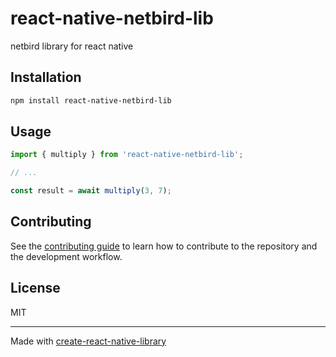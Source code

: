 # react-native-netbird-lib

netbird library for react native

## Installation

```sh
npm install react-native-netbird-lib
```

## Usage

```js
import { multiply } from 'react-native-netbird-lib';

// ...

const result = await multiply(3, 7);
```

## Contributing

See the [contributing guide](CONTRIBUTING.md) to learn how to contribute to the repository and the development workflow.

## License

MIT

---

Made with [create-react-native-library](https://github.com/callstack/react-native-builder-bob)
